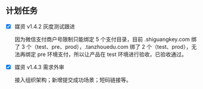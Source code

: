 ## 计划任务

- [x] 媒资 v1.4.2 灰度测试跟进

  因为微信支付商户号限制只能绑定 5 个支付目录，目前 .shiguangkey.com 绑了 3 个（test、pre、prod），.tanzhouedu.com 绑了 2 个（test、prod），无法再绑定 pre 环境支付，所以让产品在 test 环境进行验收，已验收通过。

- [x] 媒资 v1.4.3 需求外审

  接入组织架构；新增提交成功场景；短码链接等。
